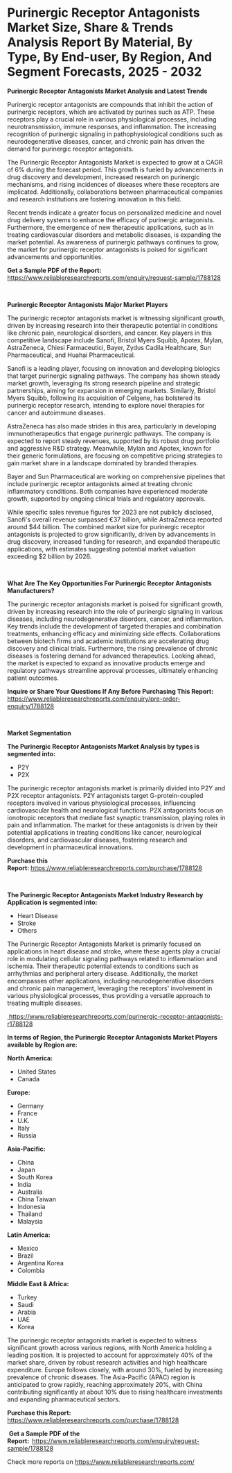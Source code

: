 <p><h1>Purinergic Receptor Antagonists Market Size, Share & Trends Analysis Report By Material, By Type, By End-user, By Region, And Segment Forecasts, 2025 - 2032</h1></p><p><strong>Purinergic Receptor Antagonists Market Analysis and Latest Trends</strong></p>
<p><p>Purinergic receptor antagonists are compounds that inhibit the action of purinergic receptors, which are activated by purines such as ATP. These receptors play a crucial role in various physiological processes, including neurotransmission, immune responses, and inflammation. The increasing recognition of purinergic signaling in pathophysiological conditions such as neurodegenerative diseases, cancer, and chronic pain has driven the demand for purinergic receptor antagonists. </p><p>The Purinergic Receptor Antagonists Market is expected to grow at a CAGR of 6% during the forecast period. This growth is fueled by advancements in drug discovery and development, increased research on purinergic mechanisms, and rising incidences of diseases where these receptors are implicated. Additionally, collaborations between pharmaceutical companies and research institutions are fostering innovation in this field.</p><p>Recent trends indicate a greater focus on personalized medicine and novel drug delivery systems to enhance the efficacy of purinergic antagonists. Furthermore, the emergence of new therapeutic applications, such as in treating cardiovascular disorders and metabolic diseases, is expanding the market potential. As awareness of purinergic pathways continues to grow, the market for purinergic receptor antagonists is poised for significant advancements and opportunities.</p></p>
<p><strong>Get a Sample PDF of the Report:&nbsp;</strong> <a href="https://www.reliableresearchreports.com/enquiry/request-sample/1788128?utm_campaign=3213&utm_medium=2&utm_source=Github&utm_content=ia&utm_term=08032025&utm_id=purinergic-receptor-antagonists">https://www.reliableresearchreports.com/enquiry/request-sample/1788128</a></p>
<p>&nbsp;</p>
<p><strong>Purinergic Receptor Antagonists Major Market Players</strong></p>
<p><p>The purinergic receptor antagonists market is witnessing significant growth, driven by increasing research into their therapeutic potential in conditions like chronic pain, neurological disorders, and cancer. Key players in this competitive landscape include Sanofi, Bristol Myers Squibb, Apotex, Mylan, AstraZeneca, Chiesi Farmaceutici, Bayer, Zydus Cadila Healthcare, Sun Pharmaceutical, and Huahai Pharmaceutical.</p><p>Sanofi is a leading player, focusing on innovation and developing biologics that target purinergic signaling pathways. The company has shown steady market growth, leveraging its strong research pipeline and strategic partnerships, aiming for expansion in emerging markets. Similarly, Bristol Myers Squibb, following its acquisition of Celgene, has bolstered its purinergic receptor research, intending to explore novel therapies for cancer and autoimmune diseases.</p><p>AstraZeneca has also made strides in this area, particularly in developing immunotherapeutics that engage purinergic pathways. The company is expected to report steady revenues, supported by its robust drug portfolio and aggressive R&D strategy. Meanwhile, Mylan and Apotex, known for their generic formulations, are focusing on competitive pricing strategies to gain market share in a landscape dominated by branded therapies.</p><p>Bayer and Sun Pharmaceutical are working on comprehensive pipelines that include purinergic receptor antagonists aimed at treating chronic inflammatory conditions. Both companies have experienced moderate growth, supported by ongoing clinical trials and regulatory approvals.</p><p>While specific sales revenue figures for 2023 are not publicly disclosed, Sanofi's overall revenue surpassed €37 billion, while AstraZeneca reported around $44 billion. The combined market size for purinergic receptor antagonists is projected to grow significantly, driven by advancements in drug discovery, increased funding for research, and expanded therapeutic applications, with estimates suggesting potential market valuation exceeding $2 billion by 2026.</p></p>
<p>&nbsp;</p>
<p><strong>What Are The Key Opportunities For Purinergic Receptor Antagonists Manufacturers?</strong></p>
<p><p>The purinergic receptor antagonists market is poised for significant growth, driven by increasing research into the role of purinergic signaling in various diseases, including neurodegenerative disorders, cancer, and inflammation. Key trends include the development of targeted therapies and combination treatments, enhancing efficacy and minimizing side effects. Collaborations between biotech firms and academic institutions are accelerating drug discovery and clinical trials. Furthermore, the rising prevalence of chronic diseases is fostering demand for advanced therapeutics. Looking ahead, the market is expected to expand as innovative products emerge and regulatory pathways streamline approval processes, ultimately enhancing patient outcomes.</p></p>
<p><strong>Inquire or Share Your Questions If Any Before Purchasing This Report:</strong> <a href="https://www.reliableresearchreports.com/enquiry/pre-order-enquiry/1788128?utm_campaign=3213&utm_medium=2&utm_source=Github&utm_content=ia&utm_term=08032025&utm_id=purinergic-receptor-antagonists">https://www.reliableresearchreports.com/enquiry/pre-order-enquiry/1788128</a></p>
<p>&nbsp;</p>
<p><strong>Market Segmentation</strong></p>
<p><strong>The Purinergic Receptor Antagonists Market Analysis by types is segmented into:</strong></p>
<p><ul><li>P2Y</li><li>P2X</li></ul></p>
<p><p>The purinergic receptor antagonists market is primarily divided into P2Y and P2X receptor antagonists. P2Y antagonists target G-protein-coupled receptors involved in various physiological processes, influencing cardiovascular health and neurological functions. P2X antagonists focus on ionotropic receptors that mediate fast synaptic transmission, playing roles in pain and inflammation. The market for these antagonists is driven by their potential applications in treating conditions like cancer, neurological disorders, and cardiovascular diseases, fostering research and development in pharmaceutical innovations.</p></p>
<p><strong>Purchase this Report:&nbsp;</strong><a href="https://www.reliableresearchreports.com/purchase/1788128?utm_campaign=3213&utm_medium=2&utm_source=Github&utm_content=ia&utm_term=08032025&utm_id=purinergic-receptor-antagonists">https://www.reliableresearchreports.com/purchase/1788128</a></p>
<p>&nbsp;</p>
<p><strong>The Purinergic Receptor Antagonists Market Industry Research by Application is segmented into:</strong></p>
<p><ul><li>Heart Disease</li><li>Stroke</li><li>Others</li></ul></p>
<p><p>The Purinergic Receptor Antagonists Market is primarily focused on applications in heart disease and stroke, where these agents play a crucial role in modulating cellular signaling pathways related to inflammation and ischemia. Their therapeutic potential extends to conditions such as arrhythmias and peripheral artery disease. Additionally, the market encompasses other applications, including neurodegenerative disorders and chronic pain management, leveraging the receptors' involvement in various physiological processes, thus providing a versatile approach to treating multiple diseases.</p></p>
<p><a href="https://www.reliableresearchreports.com/purinergic-receptor-antagonists-r1788128?utm_campaign=3213&utm_medium=2&utm_source=Github&utm_content=ia&utm_term=08032025&utm_id=purinergic-receptor-antagonists">&nbsp;https://www.reliableresearchreports.com/purinergic-receptor-antagonists-r1788128</a></p>
<p><strong>In terms of Region, the Purinergic Receptor Antagonists Market Players available by Region are:</strong></p>
<p>
    <p> <strong> North America: </strong>
        <ul>
            <li>United States</li>
            <li>Canada</li>
        </ul>
        </p> 
    <p> <strong> Europe: </strong>
        <ul>
            <li>Germany</li>
            <li>France</li>
            <li>U.K.</li>
            <li>Italy</li>
            <li>Russia</li>
        </ul>
        </p> 
    <p> <strong> Asia-Pacific: </strong>
        <ul>
            <li>China</li>
            <li>Japan</li>
            <li>South Korea</li>
            <li>India</li>
            <li>Australia</li>
            <li>China Taiwan</li>
            <li>Indonesia</li>
            <li>Thailand</li>
            <li>Malaysia</li>
        </ul>
        </p> 
    <p> <strong> Latin America: </strong>
        <ul>
            <li>Mexico</li>
            <li>Brazil</li>
            <li>Argentina Korea</li>
            <li>Colombia</li>
        </ul>
        </p> 
    <p> <strong> Middle East & Africa: </strong>
        <ul>
            <li>Turkey</li>
            <li>Saudi</li>
            <li>Arabia</li>
            <li>UAE</li>
            <li>Korea</li>
        </ul>
    </p>
    </p>
<p><p>The purinergic receptor antagonists market is expected to witness significant growth across various regions, with North America holding a leading position. It is projected to account for approximately 40% of the market share, driven by robust research activities and high healthcare expenditure. Europe follows closely, with around 30%, fueled by increasing prevalence of chronic diseases. The Asia-Pacific (APAC) region is anticipated to grow rapidly, reaching approximately 20%, with China contributing significantly at about 10% due to rising healthcare investments and expanding pharmaceutical sectors.</p></p>
<p><strong>Purchase this Report: </strong><a href="https://www.reliableresearchreports.com/purchase/1788128?utm_campaign=3213&utm_medium=2&utm_source=Github&utm_content=ia&utm_term=08032025&utm_id=purinergic-receptor-antagonists">https://www.reliableresearchreports.com/purchase/1788128</a></p>
<p>&nbsp;<strong>Get a Sample PDF of the Report:&nbsp;&nbsp;</strong><a href="https://www.reliableresearchreports.com/enquiry/request-sample/1788128?utm_campaign=3213&utm_medium=2&utm_source=Github&utm_content=ia&utm_term=08032025&utm_id=purinergic-receptor-antagonists">https://www.reliableresearchreports.com/enquiry/request-sample/1788128</a></p>
<p><strong></strong></p>
<p>Check more reports on <a href="https://www.reliableresearchreports.com/?utm_campaign=3213&utm_medium=2&utm_source=Github&utm_content=ia&utm_term=08032025&utm_id=purinergic-receptor-antagonists">https://www.reliableresearchreports.com/</a></p>